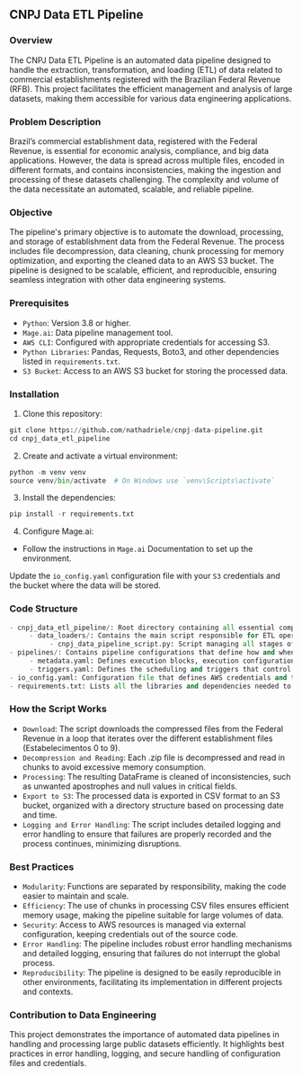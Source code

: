 ## CNPJ Data ETL Pipeline

### Overview
The CNPJ Data ETL Pipeline is an automated data pipeline designed to handle the extraction, transformation, and loading (ETL) of data related to commercial establishments registered with the Brazilian Federal Revenue (RFB). This project facilitates the efficient management and analysis of large datasets, making them accessible for various data engineering applications.

### Problem Description
Brazil’s commercial establishment data, registered with the Federal Revenue, is essential for economic analysis, compliance, and big data applications. However, the data is spread across multiple files, encoded in different formats, and contains inconsistencies, making the ingestion and processing of these datasets challenging. The complexity and volume of the data necessitate an automated, scalable, and reliable pipeline.

### Objective
The pipeline's primary objective is to automate the download, processing, and storage of establishment data from the Federal Revenue. The process includes file decompression, data cleaning, chunk processing for memory optimization, and exporting the cleaned data to an AWS S3 bucket. The pipeline is designed to be scalable, efficient, and reproducible, ensuring seamless integration with other data engineering systems.

### Prerequisites
- `Python`: Version 3.8 or higher.
- `Mage.ai`: Data pipeline management tool.
- `AWS CLI`: Configured with appropriate credentials for accessing S3.
- `Python Libraries`: Pandas, Requests, Boto3, and other dependencies listed in `requirements.txt`.
- `S3 Bucket`: Access to an AWS S3 bucket for storing the processed data.

### Installation
1. Clone this repository:

```py
git clone https://github.com/nathadriele/cnpj-data-pipeline.git
cd cnpj_data_etl_pipeline
```

2. Create and activate a virtual environment:

```py
python -m venv venv
source venv/bin/activate  # On Windows use `venv\Scripts\activate`
```

3. Install the dependencies:

```py
pip install -r requirements.txt
```

4. Configure Mage.ai:

- Follow the instructions in `Mage.ai` Documentation to set up the environment.

Update the `io_config.yaml` configuration file with your `S3` credentials and the bucket where the data will be stored.

### Code Structure

```py
- cnpj_data_etl_pipeline/: Root directory containing all essential components of the ETL pipeline.
     - data_loaders/: Contains the main script responsible for ETL operations.
          - cnpj_data_pipeline_script.py: Script managing all stages of the pipeline, from downloading data from the Federal Revenue to uploading it to AWS S3, including chunked data processing for memory optimization.
- pipelines/: Contains pipeline configurations that define how and when the pipeline should run.
     - metadata.yaml: Defines execution blocks, execution configuration, and pipeline dependencies.
     - triggers.yaml: Defines the scheduling and triggers that control the automated pipeline execution, such as execution intervals and triggering conditions.
- io_config.yaml: Configuration file that defines AWS credentials and the S3 bucket where processed data will be stored.
- requirements.txt: Lists all the libraries and dependencies needed to run the project, allowing easy installation via pip install -r requirements.txt.
```

### How the Script Works
- `Download`: The script downloads the compressed files from the Federal Revenue in a loop that iterates over the different establishment files (Estabelecimentos 0 to 9).
- `Decompression and Reading`: Each .zip file is decompressed and read in chunks to avoid excessive memory consumption.
- `Processing`: The resulting DataFrame is cleaned of inconsistencies, such as unwanted apostrophes and null values in critical fields.
- `Export to S3`: The processed data is exported in CSV format to an S3 bucket, organized with a directory structure based on processing date and time.
- `Logging and Error Handling`: The script includes detailed logging and error handling to ensure that failures are properly recorded and the process continues, minimizing disruptions.

### Best Practices
- `Modularity`: Functions are separated by responsibility, making the code easier to maintain and scale.
- `Efficiency`: The use of chunks in processing CSV files ensures efficient memory usage, making the pipeline suitable for large volumes of data.
- `Security`: Access to AWS resources is managed via external configuration, keeping credentials out of the source code.
- `Error Handling`: The pipeline includes robust error handling mechanisms and detailed logging, ensuring that failures do not interrupt the global process.
- `Reproducibility`: The pipeline is designed to be easily reproducible in other environments, facilitating its implementation in different projects and contexts.

### Contribution to Data Engineering
This project demonstrates the importance of automated data pipelines in handling and processing large public datasets efficiently. It highlights best practices in error handling, logging, and secure handling of configuration files and credentials.
